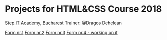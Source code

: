 # Projects for HTML&CSS Course 2018
[Step IT Academy, Bucharest](https://itstep.ro/)
Trainer: @Dragos Dehelean

[Form nr.1](https://thunder889.github.io/Step-IT/Modul%204.0/Index.html "Form 1")
[Form nr.2](https://thunder889.github.io/Step-IT/Modul%204.0/Index2.html "Form 2")
[Form nr.3](https://thunder889.github.io/Step-IT/Modul%204.0/Index3.html "Form 3")
[Form nr.4 - working on it]()

